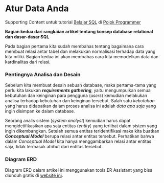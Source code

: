 # Atur Data Anda

Supporting Content untuk tutorial [Belajar SQL](http://pojokprogrammer.net/tags/belajar-sql) di [Pojok Programmer](http://pojokprogrammer.net/content/membuat-model-data)

**Bagian kedua dari rangkaian artikel tentang konsep database relational dan  dasar-dasar SQL**

Pada bagian pertama kita sudah membahas tentang bagaimana cara membuat relasi antar tabel dan melakukan normalisasi terhadap data yang kita miliki. Bagian kedua ini akan membahas cara kita memodelkan data dan kardinalitas dari relasi.

### Pentingnya Analisa dan Desain

Sebelum kita membuat desain sebuah database, maka pertama-tama yang perlu kita lakukan ***requirements gathering***, yaitu mengumpulkan semua kebutuhan dan keinginan para pengguna (*users*) kemudian melakukan analisa terhadap kebutuhan dan keinginan tersebut. Salah satu *kebutuhan* yang harus didapatkan dalam proses analisa ini adalah *data apa saja* yang ingin disimpan ke dalam database.

Seorang analis sistem (*system analyst*) kemudian harus dapat mengidetifikasikan apa saja entitas (*entity*) yang terlibat dalam sistem yang ingin dikembangkan. Setelah semua entitas teridentifikasi maka kita buatkan ***Conceptual Model*** berupa relasi antar entitas tersebut. Perhatikan bahwa dalam *Conceptual Model* kita hanya menggambarkan relasi antar entitas saja, tidak termasuk atribut dari entitas tersebut.

### Diagram ERD

Diagram ERD dalam artikel ini menggunakan tools ER Assistant yang bisa diunduh gratis di [website ini](http://highered.mheducation.com/sites/0072942207/student_view0/e_r_assistant.html).
